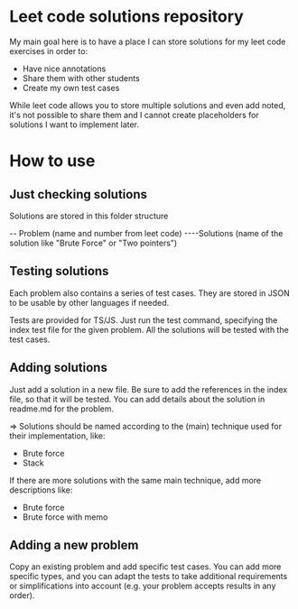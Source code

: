 # Leet code solutions repository

My main goal here is to have a place I can store solutions for my leet code
exercises in order to:

- Have nice annotations
- Share them with other students
- Create my own test cases

While leet code allows you to store multiple solutions and even add noted, it's
not possible to share them and I cannot create placeholders for solutions I want
to implement later.

# How to use

## Just checking solutions

Solutions are stored in this folder structure

-- Problem (name and number from leet code) ----Solutions (name of the solution
like "Brute Force" or "Two pointers")

## Testing solutions

Each problem also contains a series of test cases. They are stored in JSON to be
usable by other languages if needed.

Tests are provided for TS/JS. Just run the test command, specifying the index
test file for the given problem. All the solutions will be tested with the test
cases.

## Adding solutions

Just add a solution in a new file. Be sure to add the references in the index
file, so that it will be tested. You can add details about the solution in
readme.md for the problem.

=> Solutions should be named according to the (main) technique used for their
implementation, like:

- Brute force
- Stack

If there are more solutions with the same main technique, add more descriptions
like:

- Brute force
- Brute force with memo

## Adding a new problem

Copy an existing problem and add specific test cases. You can add more specific
types, and you can adapt the tests to take additional requirements or
simplifications into account (e.g. your problem accepts results in any order).
